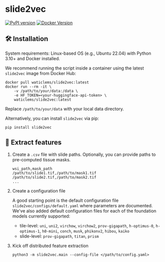 # slide2vec

[![PyPI version](https://img.shields.io/pypi/v/slide2vec?label=pypi&logo=pypi&color=3776AB)](https://pypi.org/project/slide2vec/)
[![Docker Version](https://img.shields.io/docker/v/waticlems/slide2vec?sort=semver&label=docker&logo=docker&color=2496ED)](https://hub.docker.com/r/waticlems/slide2vec)


## 🛠️ Installation

System requirements: Linux-based OS (e.g., Ubuntu 22.04) with Python 3.10+ and Docker installed.

We recommend running the script inside a container using the latest `slide2vec` image from Docker Hub:

```shell
docker pull waticlems/slide2vec:latest
docker run --rm -it \
    -v /path/to/your/data:/data \
    -e HF_TOKEN=<your-huggingface-api-token> \
    waticlems/slide2vec:latest
```

Replace `/path/to/your/data` with your local data directory.

Alternatively, you can install `slide2vec` via pip:

```shell
pip install slide2vec
```

## 🚀 Extract features

1. Create a `.csv` file with slide paths. Optionally, you can provide paths to pre-computed tissue masks.

    ```csv
    wsi_path,mask_path
    /path/to/slide1.tif,/path/to/mask1.tif
    /path/to/slide2.tif,/path/to/mask2.tif
    ...
    ```

2. Create a configuration file

   A good starting point is the default configuration file `slide2vec/configs/default.yaml` where parameters are documented.<br>
   We've also added default configuration files for each of the foundation models currently supported:
   - tile-level: `uni`, `uni2`, `virchow`, `virchow2`, `prov-gigapath`, `h-optimus-0`, `h-optimus-1`, `h0-mini`, `conch`, `musk`, `phikonv2`, `hibou`, `kaiko`
   - slide-level: `prov-gigapath`, `titan`, `prism`


3. Kick off distributed feature extraction

    ```shell
    python3 -m slide2vec.main --config-file </path/to/config.yaml>
    ```